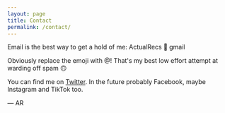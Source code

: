```yaml
---
layout: page
title: Contact
permalink: /contact/
---
```


Email is the best way to get a hold of me:
ActualRecs 📧 gmail

Obviously replace the emoji with @! That's my best low effort attempt at warding off spam 🙃

You can find me on [Twitter](https://twitter.com/actualrecs/). In the future probably Facebook, maybe Instagram and TikTok too.

— AR